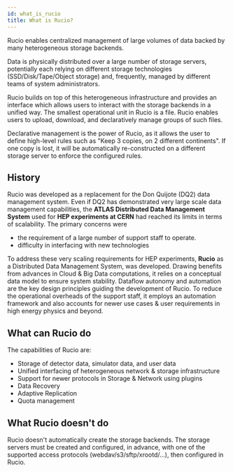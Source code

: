 ```yaml
---
id: what_is_rucio
title: What is Rucio?
---
```


Rucio enables centralized management of large volumes of data backed by many
heterogeneous storage backends.

Data is physically distributed over a large number of storage servers, potentially
each relying on different storage technologies (SSD/Disk/Tape/Object storage) and,
frequently, managed by different teams of system administrators.

Rucio builds on top of this heterogeneous infrastructure and provides an interface
which allows users to interact with the storage backends in a unified way.
The smallest operational unit in Rucio is a file. Rucio enables users to upload,
download, and declaratively manage groups of such files.

Declarative management is the power of Rucio, as it allows the user to define
high-level rules such as "Keep 3 copies, on 2 different continents".
If one copy is lost, it will be automatically re-constructed on a different storage
server to enforce the configured rules.

## History

Rucio was developed as a replacement for the Don Quijote (DQ2) data management
system. Even if DQ2 has demonstrated very large scale data management capabilities,
the **ATLAS Distributed Data Management System** used for **HEP
experiments at CERN** had reached its limits in terms of scalability. The
primary concerns were

- the requirement of a large number of support staff to operate.
- difficulty in interfacing with new technologies

To address these very scaling requirements for HEP experiments, **Rucio** as a
Distributed Data Management System, was developed. Drawing benefits from
advances in Cloud & Big Data computations, it relies on a conceptual data model
to ensure system stability. Dataflow autonomy and automation are the key design
principles guiding the development of Rucio. To reduce the operational overheads
of the support staff, it employs an automation framework and also accounts for
newer use cases & user requirements in high energy physics and beyond.

## What can Rucio do

The capabilities of Rucio are:

- Storage of detector data, simulator data, and user data
- Unified interfacing of heterogeneous network & storage infrastructure
- Support for newer protocols in Storage & Network using plugins
- Data Recovery
- Adaptive Replication
- Quota management

## What Rucio doesn't do

Rucio doesn't automatically create the storage backends. The storage servers must
be created and configured, in advance, with one of the supported access protocols
(webdav/s3/sftp/xrootd/...), then configured in Rucio.
